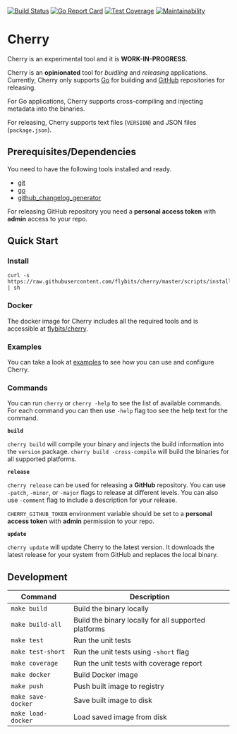 [![Build Status][workflow-image]][workflow-url]
[![Go Report Card][goreport-image]][goreport-url]
[![Test Coverage][coverage-image]][coverage-url]
[![Maintainability][maintainability-image]][maintainability-url]

# Cherry

Cherry is an experimental tool and it is **WORK-IN-PROGRESS**.

Cherry is an **opinionated** tool for _buidling_ and _releasing_ applications.
Currently, Cherry only supports [Go](https://golang.org) for building and [GitHub](https://github.com) repositories for releasing.

For Go applications, Cherry supports cross-compiling and injecting metadata into the binaries.

For releasing, Cherry supports text files (`VERSION`) and JSON files (`package.json`).

## Prerequisites/Dependencies

You need to have the following tools installed and ready.

  * [git](https://git-scm.com)
  * [go](https://golang.org)
  * [github_changelog_generator](https://github.com/github-changelog-generator/github-changelog-generator)

For releasing GitHub repository you need a **personal access token** with **admin** access to your repo.

## Quick Start

### Install

```
curl -s https://raw.githubusercontent.com/flybits/cherry/master/scripts/install.sh | sh
```

### Docker

The docker image for Cherry includes all the required tools and is accessible at [flybits/cherry](https://hub.docker.com/r/flybits/cherry).

### Examples

You can take a look at [examples](./examples) to see how you can use and configure Cherry.

### Commands

You can run `cherry` or `cherry -help` to see the list of available commands.
For each command you can then use `-help` flag too see the help text for the command.

**`build`**

`cherry build` will compile your binary and injects the build information into the `version` package.
`cherry build -cross-compile` will build the binaries for all supported platforms.

**`release`**

`cherry release` can be used for releasing a **GitHub** repository.
You can use `-patch`, `-minor`, or `-major` flags to release at different levels.
You can also use `-comment` flag to include a description for your release.

`CHERRY_GITHUB_TOKEN` environment variable should be set to a **personal access token** with **admin** permission to your repo.

**`update`**

`cherry update` will update Cherry to the latest version.
It downloads the latest release for your system from GitHub and replaces the local binary.

## Development

| Command            | Description                                          |
|--------------------|------------------------------------------------------|
| `make build`       | Build the binary locally                             |
| `make build-all`   | Build the binary locally for all supported platforms |
| `make test`        | Run the unit tests                                   |
| `make test-short`  | Run the unit tests using `-short` flag               |
| `make coverage`    | Run the unit tests with coverage report              |
| `make docker`      | Build Docker image                                   |
| `make push`        | Push built image to registry                         |
| `make save-docker` | Save built image to disk                             |
| `make load-docker` | Load saved image from disk                           |


[workflow-url]: https://github.com/flybits/cherry/actions
[workflow-image]: https://github.com/flybits/cherry/workflows/Main/badge.svg
[goreport-url]: https://goreportcard.com/report/github.com/flybits/cherry
[goreport-image]: https://goreportcard.com/badge/github.com/flybits/cherry
[coverage-url]: https://codeclimate.com/github/flybits/cherry/test_coverage
[coverage-image]: https://api.codeclimate.com/v1/badges/569a659577775c8af668/test_coverage
[maintainability-url]: https://codeclimate.com/github/flybits/cherry/maintainability
[maintainability-image]: https://api.codeclimate.com/v1/badges/569a659577775c8af668/maintainability

